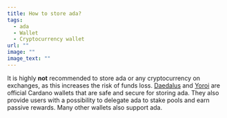 ```yaml
---
title: How to store ada?
tags:
  - ada
  - Wallet
  - Cryptocurrency wallet
url: ""
image: ""
image_text: ""
---
```



It is highly **not** recommended to store ada or any cryptocurrency on exchanges, as this increases the risk of funds loss. [Daedalus](https://daedaluswallet.io/) and [Yoroi](https://yoroi-wallet.com/#/) are official Cardano wallets that are safe and secure for storing ada. They also provide users with a possibility to delegate ada to stake pools and earn passive rewards. Many other wallets also support ada.
